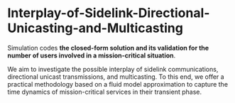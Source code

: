 # Interplay-of-Sidelink-Directional-Unicasting-and-Multicasting

Simulation codes **the closed-form solution and its validation for the number of users involved in a mission-critical situation**.

We aim to investigate the possible interplay of sidelink communications, directional unicast transmissions, and multicasting. 
To this end, we offer a practical methodology based on a fluid model approximation to capture the time dynamics of mission-critical services in their transient phase. 
